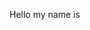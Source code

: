 <!DOCTYPE html>
<html>
<head>
	<title>yoohoo</title>
</head>
<body>
	<p>Hello my name is</p>
</body>
</html>